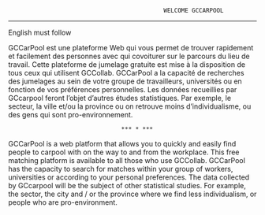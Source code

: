 												WELCOME GCCARPOOL

--------------------------------------------------------------------------------------

English must follow


GCCarPool est une plateforme Web qui vous permet de trouver rapidement et facilement des personnes avec qui covoiturer sur le parcours du lieu de travail. 
Cette plateforme de jumelage gratuite est mise à la disposition de tous ceux qui utilisent GCCollab. 
GCCarPool a la capacité de recherches des jumelages au sein de votre groupe de travailleurs, universités ou en fonction de vos préférences personnelles. 
Les données recueillies par GCcarpool feront l’objet d’autres études statistiques. 
Par exemple, le secteur, la ville et/ou la province ou on retrouve moins d’individualisme, ou des gens qui sont pro-environnement.

									*** * ***
GCCarPool is a web platform that allows you to quickly and easily find people to carpool with on the way to and from the workplace. 
This free matching platform is available to all those who use GCCollab. 
GCCarPool has the capacity to search for matches within your group of workers, universities or according to your personal preferences. 
The data collected by GCcarpool will be the subject of other statistical studies. 
For example, the sector, the city and / or the province where we find less individualism, or people who are pro-environment.